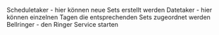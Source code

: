 Scheduletaker - hier können neue Sets erstellt werden
Datetaker - hier können einzelnen Tagen die entsprechenden Sets zugeordnet werden
Bellringer - den Ringer Service starten 
